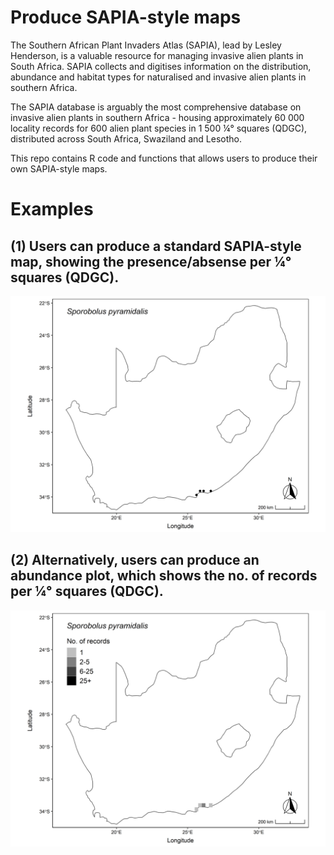 # Produce SAPIA-style maps 

The Southern African Plant Invaders Atlas (SAPIA), lead by Lesley Henderson, is a valuable resource for managing invasive alien plants in South Africa. SAPIA collects and digitises information on the distribution, abundance and habitat types for naturalised and invasive alien plants in southern Africa. 

The SAPIA database is arguably the most comprehensive database on invasive alien plants in southern Africa - housing approximately 60 000 locality records for 600 alien plant species in 1 500 ¼° squares (QDGC), distributed across South Africa, Swaziland and Lesotho. 

This repo contains R code and functions that allows users to produce their own SAPIA-style maps. 

# Examples

## (1) Users can produce a standard SAPIA-style map, showing the presence/absense per ¼° squares (QDGC). 

![SAPIA-style map](figures/spo_pyr_pres_map.png)

## (2) Alternatively, users can produce an abundance plot, which shows the no. of records per ¼° squares (QDGC).

![SAPIA-style map](figures/spo_pyr_abun_map.png)
